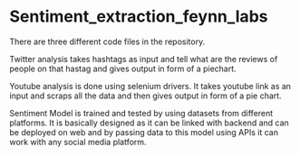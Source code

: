 # Sentiment_extraction_feynn_labs

There are three different code files in the repository.

Twitter analysis takes hashtags as input and tell what are the reviews of people on that hastag and gives output in form of a piechart.

Youtube analysis is done using selenium drivers. It takes youtube link as an input and scraps all the data and then gives output in form of a pie chart.

Sentiment Model is trained and tested by using datasets from different platforms. It is basically designed as it can be linked with backend and can be deployed on web and by passing data to this model using APIs it can work with any social media platform.
